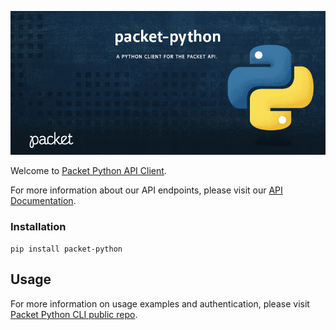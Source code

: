 <!-- <meta>
{
    "title":"Python",
    "description":"An official Python client for the Packet API",
    "author":"Zalkar Ziiaidin",
    "github":"zalkar-z",
    "date": "2019/12/11",
    "tag":["Python", "CLI"]
}
</meta> -->

![Packet Python API Client Banner](/images/libraries/python/python-banner.png)

Welcome to [Packet Python API Client](https://github.com/packethost/packet-python).

For more information about our API endpoints, please visit our [API Documentation](https://www.packet.com/developers/api/).

### Installation

`pip install packet-python`

## Usage

For more information on usage examples and authentication, please visit [Packet Python CLI public repo](https://github.com/packethost/packet-python#examples).

